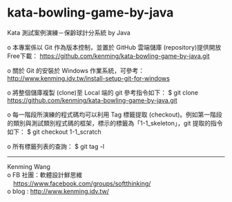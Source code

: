 # kata-bowling-game-by-java
Kata 測試案例演練－保齡球計分系統 by Java

o 本專案係以 Git 作為版本控制，並置於 GitHub 雲端儲庫 (repository)提供開放Free下載：
https://github.com/kenming/kata-bowling-game-by-java.git

o 關於 Git 的安裝於 Windows 作業系統，可參考：
http://www.kenming.idv.tw/install-setup-git-for-windows

o 將整個儲庫複製 (clone)至 Local 端的 git 參考指令如下：
$ git clone https://github.com/kenming/kata-bowling-game-by-java.git

o 每一階段所演練的程式碼均可以利用 Tag 標籤提取 (checkout)。例如第一階段的類別與測試類別程式碼的框架，標示的標籤為「1-1_skeleton」，git 提取的指令如下：
$ git checkout 1-1_scratch

o 所有標籤列表的查詢：
$ git tag -l

--------------------------------------------------------------------------------
Kenming Wang  
o FB 社團：軟體設計鮮思維  
　https://www.facebook.com/groups/softthinking/  
o blog : http://www.kenming.idv.tw/

